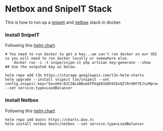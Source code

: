 # Netbox and SnipeIT Stack
This is how to run up a [snipeit](https://snipeitapp.com/) and [netbox](https://github.com/netbox-community/netbox-docker) stack in docker.

### Install SnipeIT
Following this [helm chart](https://hub.helm.sh/charts/t3n/snipeit/1.0.5)
```
# You need to run docker to get a key...we can't run docker on our VDI so you will need to run docker locally or somewhere else.
    docker run -i -t snipe/snipe-it php artisan key:generate --show
## Use the outputed key as below.

helm repo add t3n https://storage.googleapis.com/t3n-helm-charts
helm upgrade --install snipeit t3n/snipeit --set config.snipeit.key="base64:DJCZALkBBuebFPkq581bDh9IbvQZlR+UNY7EJsvMprw=" --set service.type=LoadBalancer

```

### Install Netbox
Following this [helm chart](https://github.com/bootc/netbox-chart)
```
helm repo add bootc https://charts.boo.tc
helm install netbox bootc/netbox --set service.type=LoadBalancer
```